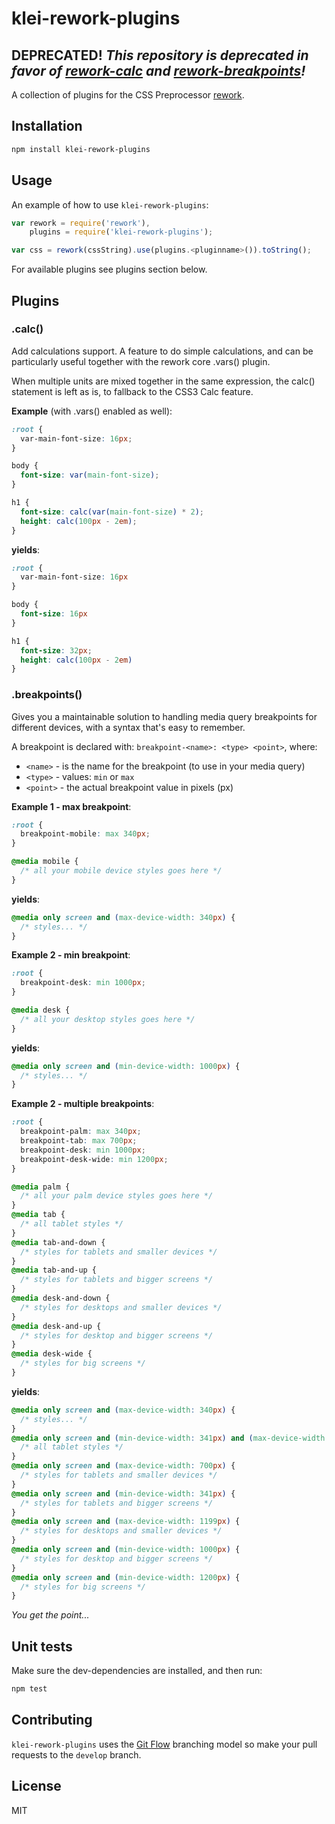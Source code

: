 klei-rework-plugins
===================

## **DEPRECATED!** _This repository is deprecated in favor of [rework-calc](https://github.com/klei-dev/rework-calc) and [rework-breakpoints](https://github.com/klei-dev/rework-breakpoints)!_

A collection of plugins for the CSS Preprocessor [rework](https://github.com/visionmedia/rework).

## Installation

```bash
npm install klei-rework-plugins
```

## Usage

An example of how to use `klei-rework-plugins`:

```javascript
var rework = require('rework'),
    plugins = require('klei-rework-plugins');

var css = rework(cssString).use(plugins.<pluginname>()).toString();
```

For available plugins see plugins section below.

## Plugins

### .calc()

Add calculations support. A feature to do simple calculations, and can be
particularly useful together with the rework core .vars() plugin.

When multiple units are mixed together in the same expression, the calc() statement
is left as is, to fallback to the CSS3 Calc feature.

**Example** (with .vars() enabled as well):

```css
:root {
  var-main-font-size: 16px;
}

body {
  font-size: var(main-font-size);
}

h1 {
  font-size: calc(var(main-font-size) * 2);
  height: calc(100px - 2em);
}
```

**yields**:

```css
:root {
  var-main-font-size: 16px
}

body {
  font-size: 16px
}

h1 {
  font-size: 32px;
  height: calc(100px - 2em)
}
```

### .breakpoints()

Gives you a maintainable solution to handling media query breakpoints
for different devices, with a syntax that's easy to remember.

A breakpoint is declared with: `breakpoint-<name>: <type> <point>`, where:

  * `<name>` - is the name for the breakpoint (to use in your media query)
  * `<type>` - values: `min` or `max`
  * `<point>` - the actual breakpoint value in pixels (px)

**Example 1 - max breakpoint**:

```css
:root {
  breakpoint-mobile: max 340px;
}

@media mobile {
  /* all your mobile device styles goes here */
}
```

**yields**:

```css
@media only screen and (max-device-width: 340px) {
  /* styles... */
}
```

**Example 2 - min breakpoint**:

```css
:root {
  breakpoint-desk: min 1000px;
}

@media desk {
  /* all your desktop styles goes here */
}
```

**yields**:

```css
@media only screen and (min-device-width: 1000px) {
  /* styles... */
}
```

**Example 2 - multiple breakpoints**:

```css
:root {
  breakpoint-palm: max 340px;
  breakpoint-tab: max 700px;
  breakpoint-desk: min 1000px;
  breakpoint-desk-wide: min 1200px;
}

@media palm {
  /* all your palm device styles goes here */
}
@media tab {
  /* all tablet styles */
}
@media tab-and-down {
  /* styles for tablets and smaller devices */
}
@media tab-and-up {
  /* styles for tablets and bigger screens */
}
@media desk-and-down {
  /* styles for desktops and smaller devices */
}
@media desk-and-up {
  /* styles for desktop and bigger screens */
}
@media desk-wide {
  /* styles for big screens */
}
```

**yields**:

```css
@media only screen and (max-device-width: 340px) {
  /* styles... */
}
@media only screen and (min-device-width: 341px) and (max-device-width: 700px) {
  /* all tablet styles */
}
@media only screen and (max-device-width: 700px) {
  /* styles for tablets and smaller devices */
}
@media only screen and (min-device-width: 341px) {
  /* styles for tablets and bigger screens */
}
@media only screen and (max-device-width: 1199px) {
  /* styles for desktops and smaller devices */
}
@media only screen and (min-device-width: 1000px) {
  /* styles for desktop and bigger screens */
}
@media only screen and (min-device-width: 1200px) {
  /* styles for big screens */
}
```

*You get the point...*

## Unit tests

Make sure the dev-dependencies are installed, and then run:

```bash
npm test
```

## Contributing

`klei-rework-plugins` uses the [Git Flow](http://nvie.com/posts/a-successful-git-branching-model/) branching model so make your pull requests to the `develop` branch.

## License

MIT
